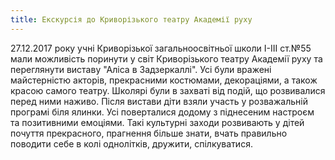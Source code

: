 ```yaml
---
title: Екскурсія до Криворізького театру Академії руху
---
```


27.12.2017 року учні Криворізької загальноосвітньої школи І-ІІІ ст.№55 мали можливість поринути у світ Криворізького театру Академії руху та переглянути виставу "Аліса в Задзеркаллі". Усі були вражені майстерністю акторів, прекрасними костюмами, декораціями, а також красою самого театру. Школярі були в захваті від подій, що розвивалися перед ними наживо. Після вистави діти взяли участь у розважальній програмі біля ялинки. Усі поверталися додому з піднесеним настроєм та позитивними емоціями. Такі культурні заходи розвивають у дітей почуття прекрасного, прагнення більше знати, вчать правильно поводити себе в колі однолітків, дружити, спілкуватися.

<slideshow id="_/72157690811714684" />
